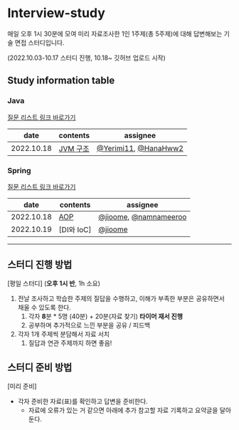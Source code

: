 ﻿# Interview-study
매일 오후 1시 30분에 모여 미리 자료조사한 1인 1주제(총 5주제)에 대해 답변해보는 기술 면접 스터디입니다.

(2022.10.03-10.17 스터디 진행, 10.18~ 깃허브 업로드 시작)
## Study information table
### Java
[질문 리스트 링크 바로가기](https://github.com/Growth-Collectors/Interview-study/blob/main/Java/%EC%A7%88%EB%AC%B8%20%EB%A6%AC%EC%8A%A4%ED%8A%B8.md)

date|contents|assignee
--|--|--
2022.10.18|[JVM 구조](https://github.com/Growth-Collectors/Interview-study/blob/main/Java/JVM%20%EA%B5%AC%EC%A1%B0.md)| [@Yerimi11](https://github.com/Yerimi11), [@HanaHww2](https://github.com/HanaHww2)

### Spring
[질문 리스트 링크 바로가기](https://github.com/Growth-Collectors/Interview-study/blob/3c6b0f6a51071188a0071ed9c2ba18d51b12d8df/Spring/%EC%A7%88%EB%AC%B8%20%EB%A6%AC%EC%8A%A4%ED%8A%B8.md)

date|contents|assignee
--|--|--
2022.10.18|[AOP](Spring/AOP.md)| [@jioome](https://github.com/jioome), [@namnameeroo](https://github.com/namnameeroo)
2022.10.19|[DI와 IoC]| [@jioome](https://github.com/jioome)

---


## 스터디 진행 방법

[평일 스터디] (**오후 1시 반**, 1h 소요)

1. 전날 조사하고 학습한 주제의 질답을 수행하고, 이해가 부족한 부분은 공유하면서 채울 수 있도록 한다.
    1. 각자 **8**분 * 5명 (40분) + 20분(자료 찾기)  **타이머 재서 진행** 
    2. 공부하며 추가적으로 느낀 부분을 공유 / 피드백
2. 각자 1개 주제씩 분담해서 자료 서치
    1. 질답과 연관 주제까지 하면 좋음!

## 스터디 준비 방법

[미리 준비]

- 각자 준비한 자료(표)를 확인하고 답변을 준비한다.
    - 자료에 오류가 있는 거 같으면 아래에 추가 참고할 자료 기록하고 요약글을 달아둔다.
